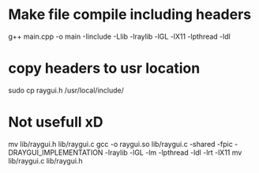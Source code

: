 # Make file compile including headers
g++ main.cpp -o main -Iinclude -Llib -lraylib -lGL -lX11 -lpthread -ldl
# copy headers to usr location
sudo cp raygui.h /usr/local/include/

# Not usefull xD
mv lib/raygui.h lib/raygui.c
gcc -o raygui.so lib/raygui.c -shared -fpic -DRAYGUI_IMPLEMENTATION -lraylib -lGL -lm -lpthread -ldl -lrt -lX11
mv lib/raygui.c lib/raygui.h
